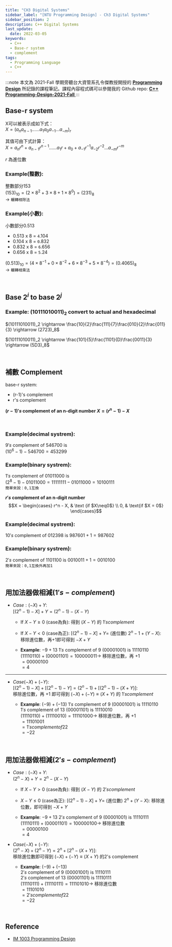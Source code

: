 ```yaml
---
title: "CH3 Digital Systems"
sidebar_label: "[NTU Programming Design] - Ch3 Digital Systems"
sidebar_position: 2
description: C++ Digital Systems
last_update:
  date: 2022-03-05
keywords:
  - C++
  - Base-r system
  - complement
tags:
  - Programming Language
  - C++
---
```



:::note
本文為 2021-Fall 學期旁聽台大資管系孔令傑教授開授的 **[Programming Design](http://www.im.ntu.edu.tw/~lckung/courses/public/PD/)** 所記錄的課程筆記。課程內容程式碼可以參閱我的 Github repo: **[C++ Programming-Design-2021-Fall
](https://github.com/Bosh-Kuo/Cplusplus-Programming-Design-2021-Fall)**
:::



## **Base-r system**
X可以被表示成如下式：  
$X = (a_n a_{n-1} ... ... a_1 a_0 a_{-1} ... a_{-m})_r$
<!-- <img src="https://render.githubusercontent.com/render/math?math=X = (a_n a_{n-1} ... ... a_1 a_0 a_{-1} ... a_{-m})_r"> -->

其值可由下式計算：  
$X = a_nr^n+ a_{n-1}r^{n-1} ... ... a_1r + a_0 + a_{-1}r^{-1} a_{-2}r^{-2}  ... a_{-m}r^{-m}$
<!-- <img src="https://render.githubusercontent.com/render/math?math=X = a_nr^n+ a_{n-1}r^{n-1} ... ... a_1r + a_0 + a_{-1}r^{-1} a_{-2}r^{-2}  ... a_{-m}r^{-m}"> -->

$r$ 為進位數
<!-- <img src="https://render.githubusercontent.com/render/math?math=r">為進位數 -->

<!-- more -->


### **Example(整數):**    
整數部分153  
$(153)_{10} = (2\times8^2 + 3\times8 + 1\times8^0) = (231)_{8}$  
-> `輾轉相除法  `


### **Example(小數):** 
小數部分0.513   
- 0.513 x 8 = `4`.104
- 0.104 x 8 = `0`.832
- 0.832 x 8 = `6`.656
- 0.656 x 8 = `5`.24  


$(0.513)_{10} = (4\times8^{-1} + 0\times8^{-2} + 6\times8^{-3} + 5\times8^{-4}) = (0.4065)_{8}$  
-> `輾轉相乘法  `

<br/>


## **Base $2^i$ to base $2^j$**
### **Example: $(10111010011)_2$ convert to actual and hexadecimal**  

$(10111010011)_2 \rightarrow \frac{10}{2}\frac{111}{7}\frac{010}{2}\frac{011}{3} \rightarrow (2723)_8$  

$(10111010011)_2 \rightarrow \frac{101}{5}\frac{1101}{D}\frac{0011}{3} \rightarrow (5D3)_8$ 

<br/>

## **補數 Complement**
base-r system:
- (r-1)'s complement
- r's complement


**$(r-1)'s$ complement of an n-digit number $X = (r^n-1) -X$**


<br/>


### **Example(decimal systrem):**
$9's$ complement of $546700$ is  
$(10^6-1) - 546700 = 453299$



### **Example(binary systrem):**
$1's$ complement of $01011000$ is  
$(2^8-1) - 01011000 = 11111111 - 01011000 = 10100111$  
`簡單來說：0,1互換`  


**$r's$ complement of an n-digit number**
$$X = \begin{cases} r^n - X, & \text {if $X\neq0$} \\ 0, & \text{if $X = 0$} \end{cases}$$




### **Example(decimal systrem):**
$10's$ complement of $012398$ is $987601 + 1 = 987602$ 




### **Example(binary systrem):**
$2's$ complement of $1101100$ is $0010011 + 1 = 0010100$  
`簡單來說：0,1互換外再加1`  


<br/>


## **用加法器做相減($1's-complement$)**
- $Case:(-X)+Y:$  
   $[(2^n-1)-X]+Y = (2^n-1) - (X-Y)$    
   - If $X-Y \geq  0$ (case為負): 得到 $(X-Y)$ 的 $1's complement$ 
   - If $X-Y < 0$ (case為正): $[(2^n-1)-X]+Y =$ (進位數) $2^n - 1 + (Y-X)$:   
   移除進位數，再+1即可得到 $-X+Y$
    

   - **Example**: $-9 + 13$
   $1's$ complement of $9$ $(00001001)$ is $11110110$   
   $(11110110) + (00001101) = 100000011 \rightarrow$ 移除進位數，再 $+ 1$  
   $= 00000100$  
   $= 4$  


---
-  $Case (-X)+(-Y):$   
$[(2^n-1)-X]+[(2^n-1)-Y] = (2^n-1) + [(2^n-1) - (X+Y)]:$     
移除進位數，再 +1 即可得到 $(-X)+(-Y) \equiv (X+Y)$ 的 $1's complement$ 

   - **Example**: $(-9) + (-13)$ 
   $1's$ complement of $9$ $(00001001)$ is $11110110$   
   $1's$ complement of $13$ $(00001101)$ is $11110010$   
   $(11110110) + (11110010) = 111101000 \rightarrow$ 移除進位數，再 $+ 1$  
   $= 11101001$  
   $= 1's complement of 22$  
   $= -22$ 


<br/>


## **用加法器做相減($2's-complement$)**
-  $Case:(-X)+Y:$  
$(2^n-X)+Y = 2^n - (X-Y)$    
   - If $X-Y >  0$ (case為負): 得到 $(X-Y)$ 的 $2's complement$
   - $X-Y \leq 0$ (case為正): $[(2^n-1)-X]+Y =$ (進位數) $2^n + (Y-X):$
   移除進位數，即可得到 $-X+Y$    


   - **Example**: $-9 + 13$
   $2's$ complement of $9$ $(00001001)$ is $11110111$   
   $(11110111) + (00001101) = 100000100 \rightarrow$ 移除進位數  
   $= 00000100$  
   $= 4$ 



-  $Case (-X)+(-Y):$  
$(2^n-X)+(2^n-Y) = 2^n + [2^n - (X+Y)]:$  
移除進位數即可得到 $(-X)+(-Y) \equiv (X+Y)$ 的2's complement

   - **Example**: $(-9) + (-13)$  
   $2's$ complement of $9$ $(00001001)$ is $11110111$   
   $2's$ complement of $13$ $(00001101)$ is $11110111$   
   $(11110111) + (11110111) = 111101010 \rightarrow$ 移除進位數  
   $= 11101010$  
   $= 2's complement of 22$  
   $= -22$ 


<br/>


## **Reference**
- [IM 1003 Programming Design](http://www.im.ntu.edu.tw/~lckung/courses/public/PD/)




